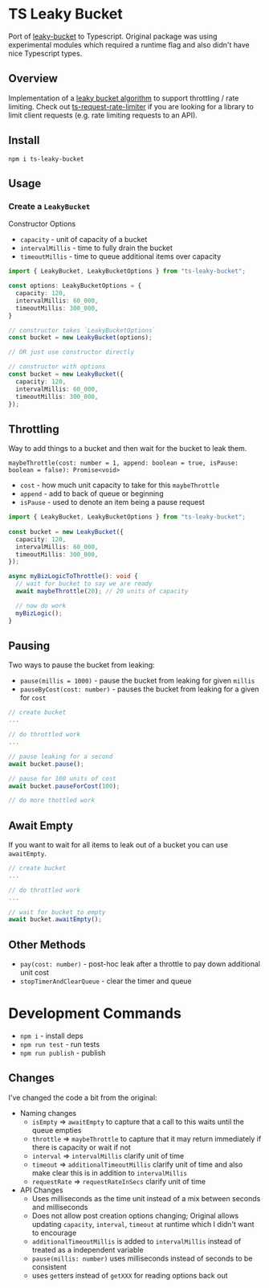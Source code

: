 
# TS Leaky Bucket

Port of [leaky-bucket](https://github.com/linaGirl/leaky-bucket) to Typescript.  Original package was using experimental modules which required a runtime flag and also didn't have nice Typescript types. 



## Overview
Implementation of a [leaky bucket algorithm](https://en.wikipedia.org/wiki/Leaky_bucket) to support throttling / rate limiting.  Check out [ts-request-rate-limiter](https://github.com/floodfx/ts-request-rate-limiter) if you are looking for a library to limit client requests (e.g. rate limiting requests to an API).

## Install
`npm i ts-leaky-bucket`

## Usage

### Create a `LeakyBucket`

Constructor Options
 * `capacity` - unit of capacity of a bucket
 * `intervalMillis` - time to fully drain the bucket
 * `timeoutMillis` - time to queue additional items over capacity
```typescript
import { LeakyBucket, LeakyBucketOptions } from "ts-leaky-bucket";

const options: LeakyBucketOptions = {
  capacity: 120,
  intervalMillis: 60_000,
  timeoutMillis: 300_000,
}

// constructor takes `LeakyBucketOptions`
const bucket = new LeakyBucket(options);

// OR just use constructor directly

// constructor with options
const bucket = new LeakyBucket({
  capacity: 120,
  intervalMillis: 60_000,
  timeoutMillis: 300_000,
});
```

## Throttling

Way to add things to a bucket and then wait for the bucket to leak them.  

`maybeThrottle(cost: number = 1, append: boolean = true, isPause: boolean = false): Promise<void>`
 * `cost` - how much unit capacity to take for this `maybeThrottle`
 * `append` - add to back of queue or beginning
 * `isPause` - used to denote an item being a pause request
```typescript
import { LeakyBucket, LeakyBucketOptions } from "ts-leaky-bucket";
 
const bucket = new LeakyBucket({
  capacity: 120,
  intervalMillis: 60_000,
  timeoutMillis: 300_000,
});

async myBizLogicToThrottle(): void {
  // wait for bucket to say we are ready
  await maybeThrottle(20); // 20 units of capacity

  // now do work
  myBizLogic();
}
```
## Pausing
Two ways to pause the bucket from leaking:

* `pause(millis = 1000)` - pause the bucket from leaking for given `millis`
* `pauseByCost(cost: number)` - pauses the bucket from leaking for a given for `cost`
```typescript
// create bucket
...

// do throttled work
...

// pause leaking for a second
await bucket.pause();

// pause for 100 units of cost
await bucket.pauseForCost(100);

// do more thottled work
```

## Await Empty
If you want to wait for all items to leak out of a bucket you can use `awaitEmpty`.
```typescript
// create bucket
...

// do throttled work
...

// wait for bucket to empty
await bucket.awaitEmpty();
```

## Other Methods

* `pay(cost: number)` - post-hoc leak after a throttle to pay down additional unit cost
* `stopTimerAndClearQueue` - clear the timer and queue

# Development Commands

* `npm i` - install deps
* `npm run test` - run tests
* `npm run publish` - publish

## Changes
I've changed the code a bit from the original:
 * Naming changes
   * `isEmpty` => `awaitEmpty` to capture that a call to this waits until the queue empties
   * `throttle` => `maybeThrottle` to capture that it may return immediately if there is capacity or wait if not
   * `interval` => `intervalMillis` clarify unit of time
   * `timeout` => `additionalTimeoutMillis` clarify unit of time and also make clear this is in addition to `intervalMillis`
   * `requestRate` => `requestRateInSecs` clarify unit of time
 * API Changes
   * Uses milliseconds as the time unit instead of a mix between seconds and milliseconds
   * Does not allow post creation options changing; Original allows updating `capacity`, `interval`, `timeout` at runtime which I didn't want to encourage
   * `additionalTimeoutMillis` is added to `intervalMillis` instead of treated as a independent variable
   * `pause(millis: number)` uses milliseconds instead of seconds to be consistent
   * uses `get`ters instead of `getXXX` for reading options back out